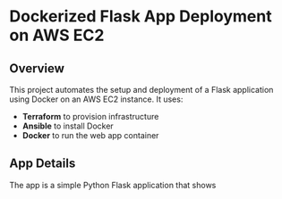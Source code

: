 # Dockerized Flask App Deployment on AWS EC2

## Overview
This project automates the setup and deployment of a Flask application using Docker on an AWS EC2 instance. It uses:
- **Terraform** to provision infrastructure
- **Ansible** to install Docker
- **Docker** to run the web app container

## App Details
The app is a simple Python Flask application that shows

